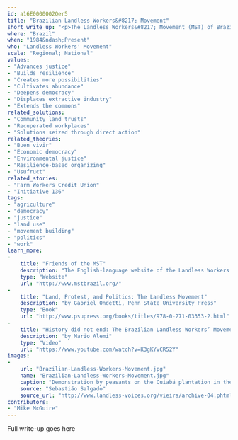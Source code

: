 ```yaml
---
id: a16E0000002Qer5
title: "Brazilian Landless Workers&#8217; Movement"
short_write_up: "<p>The Landless Workers&#8217; Movement (MST) of Brazil is the hemisphere’s largest social movement organization, claiming 1.5 million members. In the thirty years since their founding, the MST has developed a practice of study, action, and reflection. They focus on agrarian reform and force the issue by occupying land they believe should be redistributed by law. Once established on the land, MST members start schools, build homes, and grow crops. The MST adds value to the produce of members through the packaging and marketing of the goods they produce, including clothing, essential oils and roasted coffee. Though they push the state to act, they maintain autonomy from the state and political parties, all while building their own powers of production, control of land, and freedom from agribusiness. Most recently, they have launched an effort to rewrite the constitution, believing that systemic change is impossible under the current constitution.</p>"
where: "Brazil"
when: "1984&ndash;Present"
who: "Landless Workers' Movement"
scale: "Regional; National"
values:
- "Advances justice"
- "Builds resilience"
- "Creates more possibilities"
- "Cultivates abundance"
- "Deepens democracy"
- "Displaces extractive industry"
- "Extends the commons"
related_solutions:
- "Community land trusts"
- "Recuperated workplaces"
- "Solutions seized through direct action"
related_theories:
- "Buen vivir"
- "Economic democracy"
- "Environmental justice"
- "Resilience-based organizing"
- "Usufruct"
related_stories:
- "Farm Workers Credit Union"
- "Initiative 136"
tags:
- "agriculture"
- "democracy"
- "justice"
- "land use"
- "movement building"
- "politics"
- "work"
learn_more:
-
    title: "Friends of the MST"
    description: "The English-language website of the Landless Workers’ Movement"
    type: "Website"
    url: "http://www.mstbrazil.org/"
-
    title: "Land, Protest, and Politics: The Landless Movement"
    description: "by Gabriel Ondetti, Penn State University Press"
    type: "Book"
    url: "http://www.psupress.org/books/titles/978-0-271-03353-2.html"
-
    title: "History did not end: The Brazilian Landless Workers’ Movement"
    description: "by Mario Alemi"
    type: "Video"
    url: "https://www.youtube.com/watch?v=K3gKYvCR52Y"
images:
-
    url: "Brazilian-Landless-Workers-Movement.jpg"
    name: "Brazilian-Landless-Workers-Movement.jpg"
    caption: "Demonstration by peasants on the Cuiabá plantation in the Xingó sertão commetrating a major victory in their struggle for land reform."
    source: "Sebastião Salgado"
    source_url: "http://www.landless-voices.org/vieira/archive-04.phtml?ng=e&sc=3&th=55&se=0"
contributors:
- "Mike McGuire"
---
```

Full write-up goes here
